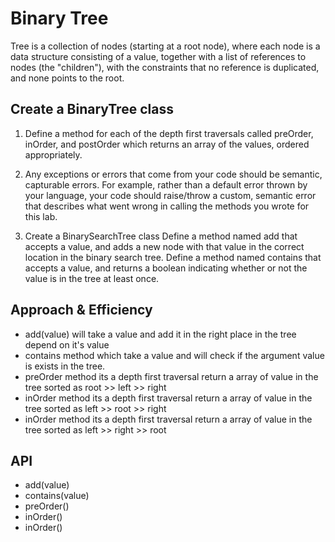 # Binary Tree 

 Tree is a collection of nodes (starting at a root node), where each node is a data structure consisting of a value, together with a list of references to nodes (the "children"), with the constraints that no reference is duplicated, and none points to the root.

 ## Create a BinaryTree class
1. Define a method for each of the depth first traversals called preOrder, inOrder, and postOrder which returns an array of the values, ordered appropriately.

1. Any exceptions or errors that come from your code should be semantic, capturable errors. For example, rather than a default error thrown by your language, your code should raise/throw a custom, semantic error that describes what went wrong in calling the methods you wrote for this lab.

1. Create a BinarySearchTree class
Define a method named add that accepts a value, and adds a new node with that value in the correct location in the binary search tree.
Define a method named contains that accepts a value, and returns a boolean indicating whether or not the value is in the tree at least once.

## Approach & Efficiency
  - add(value) will take a value and add it in the right place in the tree depend on it's value
  - contains method which take a value and  will check if the argument value is exists in the tree.
  - preOrder method its a depth first traversal return a array of value in the tree sorted as root >> left >> right
  - inOrder method its a depth first traversal return a array of value in the tree sorted as left >> root >> right
  - inOrder method its a depth first traversal return a array of value in the tree sorted as left >> right >> root

## API
  * add(value)
  * contains(value)
  * preOrder()
  * inOrder()
  * inOrder()